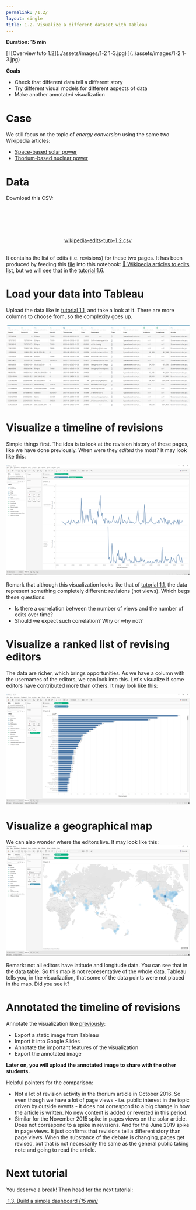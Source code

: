 ```yaml
---
permalink: /1.2/
layout: single
title: 1.2. Visualize a different dataset with Tableau
---
```


**Duration: 15 min**

[
	![Overview tuto 1.2](../assets/images/1-2 1-3.jpg)
](../assets/images/1-2 1-3.jpg)

**Goals**
* Check that different data tell a different story
* Try different visual models for different aspects of data
* Make another annotated visualization

# Case

We still focus on the topic of *energy conversion* using the same two Wikipedia articles:
* [Space-based solar power](https://en.wikipedia.org/wiki/Space-based_solar_power)
* [Thorium-based nuclear power](https://en.wikipedia.org/wiki/Thorium-based_nuclear_power)

# Data

Download this CSV:

<center><a href="../assets/data/1-2/wikipedia-edits-tuto-1.2.csv">
	<i class="fas fa-file-csv" style="font-size:5em"></i><br>
	wikipedia-edits-tuto-1.2.csv
</a><br><br></center>

It contains the list of edits (i.e. revisions) for these two pages. It has been produced by feeding this [<i class="fas fa-file-csv"></i> file](../assets/data/1-2/wikipedia-articles-tuto-1.2.csv) into this notebook: [🍹&nbsp;Wikipedia articles to edits list](https://colab.research.google.com/github/jacomyma/mapping-controversies/blob/main/notebooks/Wikipedia_articles_to_edits_list.ipynb), but we will see that in the [tutorial 1.6](../1.6/).
# Load your data into Tableau

Upload the data like in [tutorial 1.1](../1.1/), and take a look at it. There are more columns to choose from, so the complexity goes up.

[
	![Data table](../assets/images/1-2/data-table.png)
](../assets/images/1-2/data-table.png)

# Visualize a timeline of revisions

Simple things first. The idea is to look at the revision history of these pages, like we have done previously. When were they *edited* the most? It may look like this:

[
	![Timeline of revisions](../assets/images/1-2/tableau-timelime-revisions-2.png)
](../assets/images/1-2/tableau-timelime-revisions-2.png)

Remark that although this visualization looks like that of [tutorial 1.1](../1.1/), the data represent something completely different: revisions (not views). Which begs these questions:
* Is there a correlation between the number of views and the number of edits over time?
* Should we expect such correlation? Why or why not?

# Visualize a ranked list of revising editors 

The data are richer, which brings opportunities. As we have a column with the usernames of the editors, we can look into this. Let's visualize if some editors have contributed more than others. It may look like this:

[
	![Ranked editors](../assets/images/1-2/tableau-ranked-list-editors.png)
](../assets/images/1-2/tableau-ranked-list-editors.png)


# Visualize a geographical map

We can also wonder where the editors live. It may look like this:
[
	![Map](../assets/images/1-2/tableau-geographical-map.png)
](../assets/images/1-2/tableau-geographical-map.png)

Remark: not all editors have latitude and longitude data. You can see that in the data table. So this map is not representative of the whole data. Tableau tells you, in the visualization, that some of the data points were not placed in the map. Did you see it?

# Annotated the timeline of revisions

Annotate the visualization like [previously](../1.1/):
* Export a static image from Tableau
* Import it into Google Slides
* Annotate the important features of the visualization
* Export the annotated image

**Later on, you will upload the annotated image to share with the other students.**

Helpful pointers for the comparison:
- Not a lot of revision activity in the thorium article in October 2016. So even though we have a lot of page views - i.e. public interest in the topic driven by outside events - it does not correspond to a big change in how the article is written. No new content is added or reverted in this period.
- Similar for the November 2015 spike in pages views on the solar article. Does not correspond to a spike in revisions. And for the June 2019 spike in page views. It just confirms that revisions tell a different story than page views.  When the substance of the debate is changing, pages get revised, but that is not necessarily the same as the general public taking note and going to read the article.

# Next tutorial

You deserve a break! Then head for the next tutorial:

[<i class="fas fa-forward"></i>&nbsp;1.3. Build a simple dashboard *(15 min)*](../1.3/)

